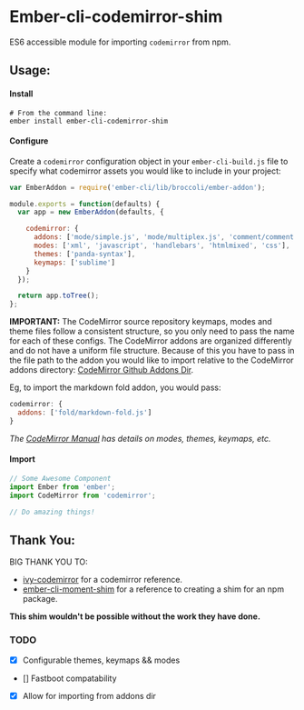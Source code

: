 # Ember-cli-codemirror-shim

ES6 accessible module for importing `codemirror` from npm.

## Usage:

#### Install
```
# From the command line:
ember install ember-cli-codemirror-shim
```

#### Configure
Create a `codemirror` configuration object in your `ember-cli-build.js` file to specify what codemirror assets you would like to include in your project:
```javascript
var EmberAddon = require('ember-cli/lib/broccoli/ember-addon');

module.exports = function(defaults) {
  var app = new EmberAddon(defaults, {

    codemirror: {
      addons: ['mode/simple.js', 'mode/multiplex.js', 'comment/comment.js'],
      modes: ['xml', 'javascript', 'handlebars', 'htmlmixed', 'css'],
      themes: ['panda-syntax'],
      keymaps: ['sublime']
    }
  });

  return app.toTree();
};
```
**IMPORTANT:** The CodeMirror source repository keymaps, modes and theme files follow a consistent structure, so you only need to pass the name for each of these configs. The CodeMirror addons are organized differently and do not have a uniform file structure. Because of this you have to pass in the file path to the addon you would like to import relative to the CodeMirror addons directory: [CodeMirror Github Addons Dir](https://github.com/codemirror/CodeMirror/tree/master/addon).

Eg, to import the markdown fold addon, you would pass:
```javascript
codemirror: {
  addons: ['fold/markdown-fold.js']
}
```

_The [CodeMirror Manual](https://codemirror.net/doc/manual.html) has details on modes, themes, keymaps, etc._

#### Import
```javascript
// Some Awesome Component
import Ember from 'ember';
import CodeMirror from 'codemirror';

// Do amazing things!
```

## Thank You:

BIG THANK YOU TO:
* [ivy-codemirror](https://github.com/IvyApp/ivy-codemirror) for a codemirror reference.
* [ember-cli-moment-shim](https://github.com/jasonmit/ember-cli-moment-shim/blob/master/addon/index.js) for a reference to creating a shim for an npm package.

**This shim wouldn't be possible without the work they have done.**

### TODO

- [x] Configurable themes, keymaps && modes
- [] Fastboot compatability
- [x] Allow for importing from addons dir
